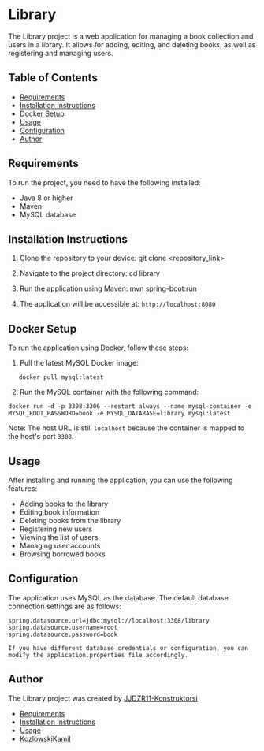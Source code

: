 # Library

The Library project is a web application for managing a book collection and users in a library. It allows for adding, editing, and deleting books, as well as registering and managing users.

## Table of Contents
- [Requirements](#requirements)
- [Installation Instructions](#installation-instructions)
- [Docker Setup](#docker-setup)
- [Usage](#usage)
- [Configuration](#configuration)
- [Author](#author)

## Requirements

To run the project, you need to have the following installed:
- Java 8 or higher
- Maven
- MySQL database

## Installation Instructions

1. Clone the repository to your device:
git clone <repository_link>


2. Navigate to the project directory:
cd library


3. Run the application using Maven:
mvn spring-boot:run


4. The application will be accessible at: `http://localhost:8080`

## Docker Setup

To run the application using Docker, follow these steps:
1. Pull the latest MySQL Docker image:
```
   docker pull mysql:latest
   ```
   2. Run the MySQL container with the following command:

   ```
docker run -d -p 3308:3306 --restart always --name mysql-container -e MYSQL_ROOT_PASSWORD=book -e MYSQL_DATABASE=library mysql:latest

   ```
   Note: The host URL is still `localhost` because the container is mapped to the host's port `3308`.



## Usage



After installing and running the application, you can use the following features:

- Adding books to the library
- Editing book information
- Deleting books from the library
- Registering new users
- Viewing the list of users
- Managing user accounts
- Browsing borrowed books

## Configuration

The application uses MySQL as the database. The default database connection settings are as follows:

```properties
spring.datasource.url=jdbc:mysql://localhost:3308/library
spring.datasource.username=root
spring.datasource.password=book

If you have different database credentials or configuration, you can modify the application.properties file accordingly.
```
## Author
The Library project was created by [JJDZR11-Konstruktorsi](#requirements)
- [Requirements](#requirements)
- [Installation Instructions](#installation-instructions)
- [Usage](#usage)
- [KozlowskiKamil](#[KozlowskiKamil](github.com/KozlowskiKamil)https://github.com/KozlowskiKamil)





